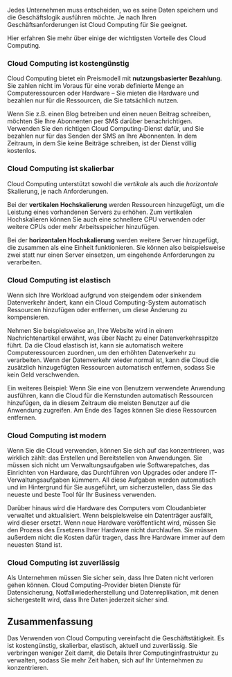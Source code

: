 Jedes Unternehmen muss entscheiden, wo es seine Daten speichern und die Geschäftslogik ausführen möchte. Je nach Ihren Geschäftsanforderungen ist Cloud Computing für Sie geeignet.

Hier erfahren Sie mehr über einige der wichtigsten Vorteile des Cloud Computing.

### <a name="cloud-computing-is-cost-effective"></a>Cloud Computing ist kostengünstig

Cloud Computing bietet ein Preismodell mit **nutzungsbasierter Bezahlung**. Sie zahlen nicht im Voraus für eine vorab definierte Menge an Computeressourcen oder Hardware – Sie mieten die Hardware und bezahlen nur für die Ressourcen, die Sie tatsächlich nutzen.

Wenn Sie z.B. einen Blog betreiben und einen neuen Beitrag schreiben, möchten Sie Ihre Abonnenten per SMS darüber benachrichtigen. Verwenden Sie den richtigen Cloud Computing-Dienst dafür, und Sie bezahlen nur für das Senden der SMS an Ihre Abonnenten. In dem Zeitraum, in dem Sie keine Beiträge schreiben, ist der Dienst völlig kostenlos.

### <a name="cloud-computing-is-scalable"></a>Cloud Computing ist skalierbar

Cloud Computing unterstützt sowohl die _vertikale_ als auch die _horizontale_ Skalierung, je nach Anforderungen.

Bei der **vertikalen Hochskalierung** werden Ressourcen hinzugefügt, um die Leistung eines vorhandenen Servers zu erhöhen. Zum vertikalen Hochskalieren können Sie auch eine schnellere CPU verwenden oder weitere CPUs oder mehr Arbeitsspeicher hinzufügen.

Bei der **horizontalen Hochskalierung** werden weitere Server hinzugefügt, die zusammen als eine Einheit funktionieren. Sie können also beispielsweise zwei statt nur einen Server einsetzen, um eingehende Anforderungen zu verarbeiten.

### <a name="cloud-computing-is-elastic"></a>Cloud Computing ist elastisch

Wenn sich Ihre Workload aufgrund von steigendem oder sinkendem Datenverkehr ändert, kann ein Cloud Computing-System automatisch Ressourcen hinzufügen oder entfernen, um diese Änderung zu kompensieren.

Nehmen Sie beispielsweise an, Ihre Website wird in einem Nachrichtenartikel erwähnt, was über Nacht zu einer Datenverkehrsspitze führt. Da die Cloud elastisch ist, kann sie automatisch weitere Computeressourcen zuordnen, um den erhöhten Datenverkehr zu verarbeiten. Wenn der Datenverkehr wieder normal ist, kann die Cloud die zusätzlich hinzugefügten Ressourcen automatisch entfernen, sodass Sie kein Geld verschwenden.

Ein weiteres Beispiel: Wenn Sie eine von Benutzern verwendete Anwendung ausführen, kann die Cloud für die Kernstunden automatisch Ressourcen hinzufügen, da in diesem Zeitraum die meisten Benutzer auf die Anwendung zugreifen. Am Ende des Tages können Sie diese Ressourcen entfernen.  

### <a name="cloud-computing-is-current"></a>Cloud Computing ist modern

Wenn Sie die Cloud verwenden, können Sie sich auf das konzentrieren, was wirklich zählt: das Erstellen und Bereitstellen von Anwendungen. Sie müssen sich nicht um Verwaltungsaufgaben wie Softwarepatches, das Einrichten von Hardware, das Durchführen von Upgrades oder andere IT-Verwaltungsaufgaben kümmern. All diese Aufgaben werden automatisch und im Hintergrund für Sie ausgeführt, um sicherzustellen, dass Sie das neueste und beste Tool für Ihr Business verwenden.

Darüber hinaus wird die Hardware des Computers vom Cloudanbieter verwaltet und aktualisiert. Wenn beispielsweise ein Datenträger ausfällt, wird dieser ersetzt. Wenn neue Hardware veröffentlicht wird, müssen Sie den Prozess des Ersetzens Ihrer Hardware nicht durchlaufen. Sie müssen außerdem nicht die Kosten dafür tragen, dass Ihre Hardware immer auf dem neuesten Stand ist.

### <a name="cloud-computing-is-reliable"></a>Cloud Computing ist zuverlässig

Als Unternehmen müssen Sie sicher sein, dass Ihre Daten nicht verloren gehen können. Cloud Computing-Provider bieten Dienste für Datensicherung, Notfallwiederherstellung und Datenreplikation, mit denen sichergestellt wird, dass Ihre Daten jederzeit sicher sind.

## <a name="summary"></a>Zusammenfassung

Das Verwenden von Cloud Computing vereinfacht die Geschäftstätigkeit. Es ist kostengünstig, skalierbar, elastisch, aktuell und zuverlässig. Sie verbringen weniger Zeit damit, die Details Ihrer Computinginfrastruktur zu verwalten, sodass Sie mehr Zeit haben, sich auf Ihr Unternehmen zu konzentrieren.